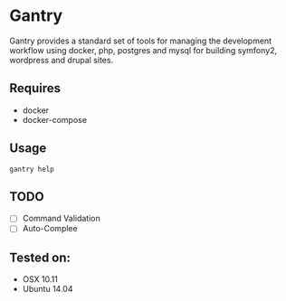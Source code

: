 # Gantry

Gantry provides a standard set of tools for managing the development workflow using docker, php, postgres and mysql for 
building symfony2, wordpress and drupal sites. 

## Requires

* docker
* docker-compose

## Usage

```
gantry help
```

## TODO
- [ ] Command Validation
- [ ] Auto-Complee

## Tested on:

* OSX 10.11
* Ubuntu 14.04

